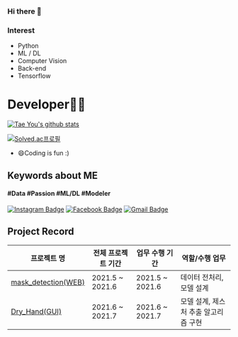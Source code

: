 <div align=center>

</div>

### Hi there 👋

### Interest
- Python
- ML / DL
- Computer Vision
- Back-end
- Tensorflow
<!-- <div align=center> -->


# **Developer👨‍💻** <!--[![Hits](https://hits.seeyoufarm.com/api/count/incr/badge.svg?url=https%3A%2F%2Fgithub.com%2Fzzsza)](https://hits.yws1502.com) -->
[![Tae You's github stats](https://github-readme-stats.vercel.app/api?username=yws1502)](https://github.com/yws1502)


[![Solved.ac프로필](http://mazassumnida.wtf/api/v2/generate_badge?boj=yws1502)](https://solved.ac/profile/yws1502)


- 😄Coding is fun :)

## **Keywords about ME**

####  #Data #Passion #ML/DL #Modeler
[![Instagram Badge](https://img.shields.io/badge/-Instagram-dd2a7b?style=flat-square&logo=instagram&logoColor=white&link=https://www.instagram.com/ttest/)](https://www.instagram.com/usang_yun/) [![Facebook Badge](https://img.shields.io/badge/facebook-1877f2?style=flat-square&logo=facebook&logoColor=white&link=https://www.facebook.com/tae.y.kim.56)](https://www.facebook.com/profile.php?id=100007297308754) [![Gmail Badge](https://img.shields.io/badge/Gmail-d14836?style=flat-square&logo=Gmail&logoColor=white&link=mailto:kimtaeyou0923@gmail.com)](mailto:woosang0430@gmail.com)
<!--   [![Tech Blog Badge](http://img.shields.io/badge/-Tech%20blog-black?style=flat-square&logo=github&link=https://shoman2.github.io/)](https://shoman2.github.io/) -->


## Project Record
| 프로젝트 명 | 전체 프로젝트 기간 | 업무 수행 기간 | 역할/수행 업무 |
| -- | -- | -- | --|
| [mask_detection(WEB)](https://github.com/Slangoij/SideProj.-Mask_Detection) | 2021.5 ~ 2021.6 | 2021.5 ~ 2021.6 | 데이터 전처리, 모델 설계 |
| [Dry_Hand(GUI)](https://github.com/Slangoij/PlayData_Final_Project) | 2021.6 ~ 2021.7 | 2021.6 ~ 2021.7 | 모델 설계, 제스처 추출 알고리즘 구현 |



<!-- **yws1502/yws1502** is a ✨ _special_ ✨ repository because its `README.md` (this file) appears on your GitHub profile.

Here are some ideas to get you started:

- 🔭 I’m currently working on ...
- 🌱 I’m currently learning ...
- 👯 I’m looking to collaborate on ...
- 🤔 I’m looking for help with ...
- 💬 Ask me about ...
- 📫 How to reach me: ...
- 😄 Pronouns: ...
- ⚡ Fun fact: ... -->

